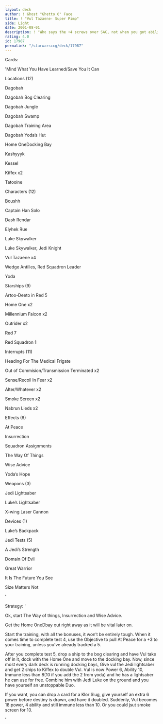 ```yaml
---
layout: deck
author: ! Ghost "Ghetto 6" Face
title: ! "Vul Tazaene- Super Pimp"
side: Light
date: 2001-08-01
description: ! "Who says the +4 screws over SAC, not when you got ability 10."
rating: 4.0
id: 17987
permalink: "/starwarsccg/deck/17987"
---
```

Cards: 

'Mind What You Have Learned/Save You It Can


Locations (12)

Dagobah 

Dagobah Bog Clearing 

Dagobah Jungle 

Dagobah Swamp 

Dagobah Training Area 

Dagobah Yoda’s Hut 

Home OneDocking Bay

Kashyyyk

Kessel

Kiffex  x2

Tatooine



Characters (12)

Boushh 

Captain Han Solo  

Dash Rendar 

Elyhek Rue 

Luke Skywalker

Luke Skywalker, Jedi Knight  

Vul Tazaene  x4

Wedge Antilles, Red Squadron Leader 

Yoda 


Starships (9)

Artoo-Deeto in Red 5

Home One x2

Millennium Falcon  x2

Outrider  x2

Red 7

Red Squadron 1 


Interrupts (11)

Heading For The Medical Frigate 

Out of Commision/Transmission Terminated x2

Sense/Recoil In Fear x2

Alter/Whatever x2

Smoke Screen x2

Nabrun Lieds x2


Effects (6)

At Peace 

Insurrection

Squadron Assignments 

The Way Of Things 

Wise Advice 

Yoda’s Hope 



Weapons (3)

Jedi Lightsaber  

Luke’s Lightsaber 

X-wing Laser Cannon  


Devices (1)

Luke’s Backpack 


Jedi Tests (5)

A Jedi’s Strength 

Domain Of Evil 

Great Warrior 

It Is The Future You See 

Size Matters Not 



'

Strategy: '

Ok, start The Way of things, Insurrection and Wise Advice.


Get the Home OneDbay out right away as it will be vital later on.  


Start the training, with all the bonuses, it won’t be entirely tough.  When it comes time to complete test 4, use the Objective to pull At Peace for a +3 to your training, unless you’ve already tracked a 5.  


After you complete test 5, drop a ship to the bog clearing and have Vul take off in it, dock with the Home One and move to the docking bay.  Now, since most every dark deck is running docking bays, Give vul the Jedi lightsaber and get 2 ships to Kiffex to double Vul.  Vul is now Power 6, Ability 10, Immune less than 8(10 if you add the 2 from yoda) and he has a lightsaber he can use for free.  Combine him with Jedi Luke on the ground and you have yourself an unstoppable Duo.


If you want, you can drop a card for a Klor Slug, give yourself an extra 6 power before destiny is drawn, and have it doubled.  Suddenly, Vul becomes 18 power, 4 ability and still immune less than 10.  Or you could jsut smoke screen for 10.


'

